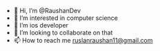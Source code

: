 - 👋 Hi, I’m @RaushanDev
- 👀 I’m interested in computer science 
- 🌱 I’m ios developer
- 💞️ I’m looking to collaborate on that
- 📫 How to reach me ruslanraushan11@gmail.com

<!---
RaushanDev2021/RaushanDev2021 is a ✨ special ✨ repository because its `README.md` (this file) appears on your GitHub profile.
You can click the Preview link to take a look at your changes.
--->
